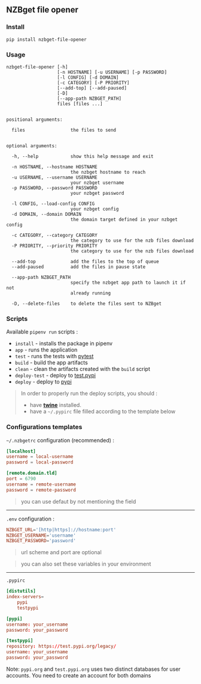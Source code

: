 ## NZBget file opener

### Install

```shell script
pip install nzbget-file-opener
```

### Usage

```shell script
nzbget-file-opener [-h]
                   [-n HOSTNAME] [-u USERNAME] [-p PASSWORD]
                   [-l CONFIG] [-d DOMAIN]
                   [-c CATEGORY] [-P PRIORITY]
                   [--add-top] [--add-paused]
                   [-D]
                   [--app-path NZBGET_PATH]
                   files [files ...]


positional arguments:

  files                 the files to send


optional arguments:

  -h, --help            show this help message and exit

  -n HOSTNAME, --hostname HOSTNAME
                        the nzbget hostname to reach
  -u USERNAME, --username USERNAME
                        your nzbget username
  -p PASSWORD, --password PASSWORD
                        your nzbget password

  -l CONFIG, --load-config CONFIG
                        your nzbget config
  -d DOMAIN, --domain DOMAIN
                        the domain target defined in your nzbget config

  -c CATEGORY, --category CATEGORY
                        the category to use for the nzb files download
  -P PRIORITY, --priority PRIORITY
                        the category to use for the nzb files download

  --add-top             add the files to the top of queue
  --add-paused          add the files in pause state

  --app-path NZBGET_PATH
                        specify the nzbget app path to launch it if not
                        already running

  -D, --delete-files    to delete the files sent to NZBget
```


### Scripts

Available `pipenv run` scripts :

- `install` - installs the package in pipenv
- `app` - runs the application
- `test` - runs the tests with [pytest](https://docs.pytest.org/en/latest/)
- `build` - build the app artifacts
- `clean` - clean the artifacts created with the `build` script
- `deploy-test` - deploy to [test.pypi](https://test.pypi.org)
- `deploy` - deploy to [pypi](https://pypi.org)



> In order to properly run the deploy scripts, you should :
> - have **[twine](https://pypi.org/project/twine/)** installed.
> - have a `~/.pypirc` file filled according to the template below

### Configurations templates

`~/.nzbgetrc` configuration (recommended) :
```toml
[localhost]
username = local-username
password = local-password

[remote.domain.tld]
port = 6790
username = remote-username
password = remote-password

```  
> you can use defaut by not mentioning the field  

---

`.env` configuration :
```toml
NZBGET_URL='[http|https]://hostname:port'
NZBGET_USERNAME='username'
NZBGET_PASSWORD='password'
```
  
> url scheme and port are optional

> you can also set these variables in your environment

---

`.pypirc`    
```toml
[distutils]
index-servers=
    pypi
    testpypi

[pypi]
username: your_username
password: your_password

[testpypi]
repository: https://test.pypi.org/legacy/
username: your_username
password: your_password
```

Note: `pypi.org` and `test.pypi.org` uses two distinct databases for user accounts. You need to create an account for both domains